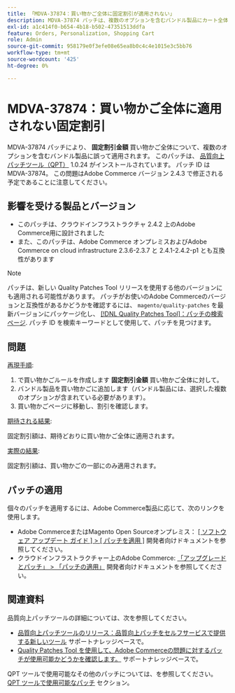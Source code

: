 ```yaml
---
title: 「MDVA-37874：買い物かご全体に固定割引が適用されない」
description: MDVA-37874 パッチは、複数のオプションを含むバンドル製品にカート全体の**固定割引額**が誤って適用された場合の問題を修正します。 このパッチは、[Quality Patches Tool （QPT） ] （https://devdocs.magento.com/guides/v2.4/comp-mgr/patching.html#mqp） 1.0.24 がインストールされている場合に利用できます。 パッチ ID は MDVA-37874。 この問題はAdobe Commerce バージョン 2.4.3 で修正される予定であることに注意してください。
exl-id: a1c414f0-b654-4b18-b502-47351513ddfa
feature: Orders, Personalization, Shopping Cart
role: Admin
source-git-commit: 958179e0f3efe08e65ea8b0c4c4e1015e3c5bb76
workflow-type: tm+mt
source-wordcount: '425'
ht-degree: 0%

---
```


# MDVA-37874：買い物かご全体に適用されない固定割引

MDVA-37874 パッチにより、 **固定割引金額** 買い物かご全体について、複数のオプションを含むバンドル製品に誤って適用されます。 このパッチは、 [品質向上パッチツール（QPT）](https://devdocs.magento.com/guides/v2.4/comp-mgr/patching.html#mqp) 1.0.24 がインストールされています。 パッチ ID は MDVA-37874。 この問題はAdobe Commerce バージョン 2.4.3 で修正される予定であることに注意してください。

## 影響を受ける製品とバージョン

* このパッチは、クラウドインフラストラクチャ 2.4.2 上のAdobe Commerce用に設計されました
* また、このパッチは、Adobe Commerce オンプレミスおよびAdobe Commerce on cloud infrastructure 2.3.6-2.3.7 と 2.4.1-2.4.2-p1 とも互換性があります

>[!NOTE]
>
>パッチは、新しい Quality Patches Tool リリースを使用する他のバージョンにも適用される可能性があります。 パッチがお使いのAdobe Commerceのバージョンと互換性があるかどうかを確認するには、 `magento/quality-patches` を最新バージョンにパッケージ化し、 [[!DNL Quality Patches Tool]：パッチの検索ページ](https://devdocs.magento.com/quality-patches/tool.html#patch-grid). パッチ ID を検索キーワードとして使用して、パッチを見つけます。

## 問題


<u>再現手順</u>:

1. で買い物かごルールを作成します **固定割引金額** 買い物かご全体に対して。
1. バンドル製品を買い物かごに追加します（バンドル製品には、選択した複数のオプションが含まれている必要があります）。
1. 買い物かごページに移動し、割引を確認します。


<u>期待される結果</u>:

固定割引額は、期待どおりに買い物かご全体に適用されます。

<u>実際の結果</u>:

固定割引額は、買い物かごの一部にのみ適用されます。


## パッチの適用

個々のパッチを適用するには、Adobe Commerce製品に応じて、次のリンクを使用します。

* Adobe CommerceまたはMagento Open Sourceオンプレミス： [[ ソフトウェア アップデート ガイド ] > [ パッチを適用 ]](https://devdocs.magento.com/guides/v2.4/comp-mgr/patching/mqp.html) 開発者向けドキュメントを参照してください。
* クラウドインフラストラクチャー上のAdobe Commerce: [「アップグレードとパッチ」 > 「パッチの適用」](https://devdocs.magento.com/cloud/project/project-patch.html) 開発者向けドキュメントを参照してください。

## 関連資料

品質向上パッチツールの詳細については、次を参照してください。

* [品質向上パッチツールのリリース：品質向上パッチをセルフサービスで提供する新しいツール](/help/announcements/adobe-commerce-announcements/magento-quality-patches-released-new-tool-to-self-serve-quality-patches.md) サポートナレッジベースで。
* [Quality Patches Tool を使用して、Adobe Commerceの問題に対するパッチが使用可能かどうかを確認します。](/help/support-tools/patches-available-in-qpt-tool/check-patch-for-magento-issue-with-magento-quality-patches.md) サポートナレッジベースで。

QPT ツールで使用可能なその他のパッチについては、を参照してください。 [QPT ツールで使用可能なパッチ](https://support.magento.com/hc/en-us/sections/360010506631-Patches-available-in-QPT-tool-) セクション。
